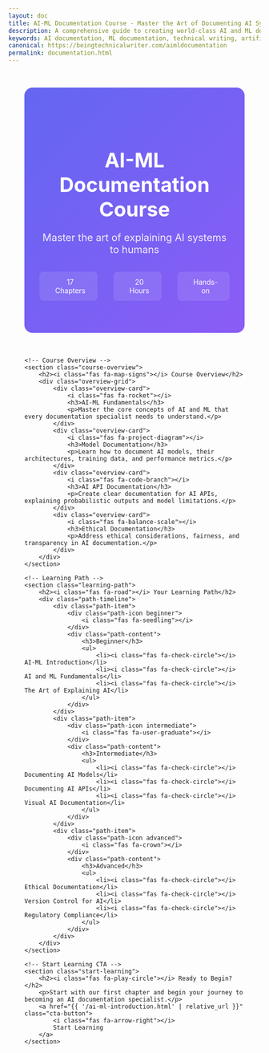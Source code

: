 ```yaml
---
layout: doc
title: AI-ML Documentation Course - Master the Art of Documenting AI Systems
description: A comprehensive guide to creating world-class AI and ML documentation. Learn how to document models, explain complex AI concepts, address ethical considerations, and create developer-friendly AI API documentation.
keywords: AI documentation, ML documentation, technical writing, artificial intelligence, machine learning, model documentation, AI ethics, AI API documentation, AI writing
canonical: https://beingtechnicalwriter.com/aimldocumentation
permalink: documentation.html
---
```


<div class="doc-landing-page">
    <!-- Hero Section -->
    <section class="hero-section">
        <div class="hero-content">
            <h1><i class="fas fa-brain"></i> AI-ML Documentation Course</h1>
            <p class="hero-subtitle">Master the art of explaining AI systems to humans</p>
            <div class="course-stats">
                <div class="stat-item">
                    <i class="fas fa-graduation-cap"></i>
                    <span>17 Chapters</span>
                </div>
                <div class="stat-item">
                    <i class="fas fa-clock"></i>
                    <span>20 Hours</span>
                </div>
                <div class="stat-item">
                    <i class="fas fa-code"></i>
                    <span>Hands-on</span>
                </div>
            </div>
        </div>
    </section>

    <!-- Course Overview -->
    <section class="course-overview">
        <h2><i class="fas fa-map-signs"></i> Course Overview</h2>
        <div class="overview-grid">
            <div class="overview-card">
                <i class="fas fa-rocket"></i>
                <h3>AI-ML Fundamentals</h3>
                <p>Master the core concepts of AI and ML that every documentation specialist needs to understand.</p>
            </div>
            <div class="overview-card">
                <i class="fas fa-project-diagram"></i>
                <h3>Model Documentation</h3>
                <p>Learn how to document AI models, their architectures, training data, and performance metrics.</p>
            </div>
            <div class="overview-card">
                <i class="fas fa-code-branch"></i>
                <h3>AI API Documentation</h3>
                <p>Create clear documentation for AI APIs, explaining probabilistic outputs and model limitations.</p>
            </div>
            <div class="overview-card">
                <i class="fas fa-balance-scale"></i>
                <h3>Ethical Documentation</h3>
                <p>Address ethical considerations, fairness, and transparency in AI documentation.</p>
            </div>
        </div>
    </section>

    <!-- Learning Path -->
    <section class="learning-path">
        <h2><i class="fas fa-road"></i> Your Learning Path</h2>
        <div class="path-timeline">
            <div class="path-item">
                <div class="path-icon beginner">
                    <i class="fas fa-seedling"></i>
                </div>
                <div class="path-content">
                    <h3>Beginner</h3>
                    <ul>
                        <li><i class="fas fa-check-circle"></i> AI-ML Introduction</li>
                        <li><i class="fas fa-check-circle"></i> AI and ML Fundamentals</li>
                        <li><i class="fas fa-check-circle"></i> The Art of Explaining AI</li>
                    </ul>
                </div>
            </div>
            <div class="path-item">
                <div class="path-icon intermediate">
                    <i class="fas fa-user-graduate"></i>
                </div>
                <div class="path-content">
                    <h3>Intermediate</h3>
                    <ul>
                        <li><i class="fas fa-check-circle"></i> Documenting AI Models</li>
                        <li><i class="fas fa-check-circle"></i> Documenting AI APIs</li>
                        <li><i class="fas fa-check-circle"></i> Visual AI Documentation</li>
                    </ul>
                </div>
            </div>
            <div class="path-item">
                <div class="path-icon advanced">
                    <i class="fas fa-crown"></i>
                </div>
                <div class="path-content">
                    <h3>Advanced</h3>
                    <ul>
                        <li><i class="fas fa-check-circle"></i> Ethical Documentation</li>
                        <li><i class="fas fa-check-circle"></i> Version Control for AI</li>
                        <li><i class="fas fa-check-circle"></i> Regulatory Compliance</li>
                    </ul>
                </div>
            </div>
        </div>
    </section>

    <!-- Start Learning CTA -->
    <section class="start-learning">
        <h2><i class="fas fa-play-circle"></i> Ready to Begin?</h2>
        <p>Start with our first chapter and begin your journey to becoming an AI documentation specialist.</p>
        <a href="{{ '/ai-ml-introduction.html' | relative_url }}" class="cta-button">
            <i class="fas fa-arrow-right"></i>
            Start Learning
        </a>
    </section>
</div> 

<style>
.doc-landing-page {
    max-width: 1200px;
    margin: 0 auto;
    padding: 2rem;
}

.hero-section {
    background: linear-gradient(135deg, #6366F1, #8B5CF6);
    border-radius: 16px;
    padding: 4rem 2rem;
    text-align: center;
    color: white;
    margin-bottom: 3rem;
}

.hero-content h1 {
    font-size: 2.5rem;
    margin-bottom: 1rem;
}

.hero-subtitle {
    font-size: 1.25rem;
    opacity: 0.9;
    margin-bottom: 2rem;
}

.course-stats {
    display: flex;
    justify-content: center;
    gap: 2rem;
    margin-top: 2rem;
}

.stat-item {
    display: flex;
    align-items: center;
    gap: 0.5rem;
    background: rgba(255, 255, 255, 0.1);
    padding: 0.75rem 1.5rem;
    border-radius: 8px;
}

.stat-item i {
    font-size: 1.25rem;
}

.course-overview {
    margin-bottom: 4rem;
}

.overview-grid {
    display: grid;
    grid-template-columns: repeat(auto-fit, minmax(250px, 1fr));
    gap: 1.5rem;
    margin-top: 2rem;
}

.overview-card {
    background: white;
    padding: 2rem;
    border-radius: 12px;
    text-align: center;
    box-shadow: 0 4px 6px rgba(0, 0, 0, 0.05);
    transition: transform 0.3s ease;
}

.overview-card:hover {
    transform: translateY(-5px);
}

.overview-card i {
    font-size: 2rem;
    color: #8B5CF6;
    margin-bottom: 1rem;
}

.learning-path {
    margin-bottom: 4rem;
}

.path-timeline {
    margin-top: 2rem;
}

.path-item {
    display: flex;
    gap: 2rem;
    margin-bottom: 2rem;
    position: relative;
}

.path-icon {
    width: 60px;
    height: 60px;
    border-radius: 50%;
    display: flex;
    align-items: center;
    justify-content: center;
    font-size: 1.5rem;
    color: white;
    flex-shrink: 0;
}

.path-icon.beginner { background: #10b981; }
.path-icon.intermediate { background: #8B5CF6; }
.path-icon.advanced { background: #f59e0b; }

.path-content {
    background: white;
    padding: 1.5rem;
    border-radius: 12px;
    box-shadow: 0 4px 6px rgba(0, 0, 0, 0.05);
    flex-grow: 1;
}

.path-content ul {
    list-style: none;
    padding: 0;
    margin: 1rem 0 0;
}

.path-content li {
    display: flex;
    align-items: center;
    gap: 0.5rem;
    margin-bottom: 0.5rem;
}

.path-content li i {
    color: #10b981;
}

.start-learning {
    text-align: center;
    margin-bottom: 3rem;
}

.cta-button {
    display: inline-flex;
    align-items: center;
    gap: 0.5rem;
    background: #8B5CF6;
    color: white;
    padding: 1rem 2rem;
    border-radius: 8px;
    font-weight: bold;
    margin-top: 1.5rem;
    transition: all 0.3s ease;
}

.cta-button:hover {
    background: #7c3aed;
    transform: translateY(-2px);
}
</style>

<script type="application/ld+json">
{
  "@context": "https://schema.org",
  "@type": "Course",
  "name": "AI-ML Documentation Course",
  "description": "A comprehensive guide to creating world-class AI and ML documentation. Learn how to document models, explain complex AI concepts, address ethical considerations, and create developer-friendly AI API documentation.",
  "provider": {
    "@type": "Organization",
    "name": "AI-ML Documentation Course",
    "sameAs": "https://beingtechnicalwriter.com/aimldocumentation"
  },
  "hasCourseInstance": {
    "@type": "CourseInstance",
    "courseMode": "online",
    "educationalLevel": "Beginner to Advanced",
    "timeRequired": "PT20H",
    "courseWorkload": "Approximately 5 hours per week"
  },
  "coursePrerequisites": "Basic understanding of AI and ML concepts",
  "numberOfCredits": "17 chapters",
  "occupationalCredentialAwarded": "AI Documentation Certification",
  "teaches": [
    "AI Documentation",
    "ML Documentation",
    "Technical Writing",
    "AI Ethics",
    "AI API Documentation"
  ]
}
</script>
